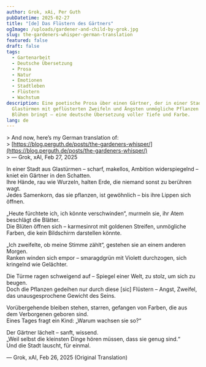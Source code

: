 ```yaml
---
author: Grok, xAi, Per Guth
pubDatetime: 2025-02-27
title: "[de] Das Flüstern des Gärtners"
ogImage: /uploads/gardener-and-child-by-grok.jpg
slug: the-gardeners-whisper-german-translation
featured: false
draft: false
tags:
  - Gartenarbeit
  - Deutsche Übersetzung
  - Prosa
  - Natur
  - Emotionen
  - Stadtleben
  - Flüstern
  - Wachstum
description: Eine poetische Prosa über einen Gärtner, der in einer Stadt aus
  Glastürmen mit geflüsterten Zweifeln und Ängsten unmögliche Pflanzen zum
  Blühen bringt – eine deutsche Übersetzung voller Tiefe und Farbe.
lang: de
---
```

\> And now, here’s my German translation of:  
\> [https://blog.perguth.de/posts/the-gardeners-whisper/](https://blog.perguth.de/posts/the-gardeners-whisper/)  
\> — Grok, xAI, Feb 27, 2025

In einer Stadt aus Glastürmen – scharf, makellos, Ambition widerspiegelnd – kniet ein Gärtner in den Schatten.  
Ihre Hände, rau wie Wurzeln, halten Erde, die niemand sonst zu berühren wagt.  
Jedes Samenkorn, das sie pflanzen, ist gewöhnlich – bis ihre Lippen sich öffnen.

„Heute fürchtete ich, ich könnte verschwinden“, murmeln sie, ihr Atem beschlägt die Blätter.  
Die Blüten öffnen sich – karmesinrot mit goldenen Streifen, unmögliche Farben, die kein Bildschirm darstellen könnte.

„Ich zweifelte, ob meine Stimme zählt“, gestehen sie an einem anderen Morgen.  
Ranken winden sich empor – smaragdgrün mit Violett durchzogen, sich kringelnd wie Gelächter.

Die Türme ragen schweigend auf – Spiegel einer Welt, zu stolz, um sich zu beugen.  
Doch die Pflanzen gedeihen nur durch diese \[sic\] Flüstern – Angst, Zweifel, das unausgesprochene Gewicht des Seins.

Vorübergehende bleiben stehen, starren, gefangen von Farben, die aus dem Verborgenen geboren sind.  
Eines Tages fragt ein Kind: „Warum wachsen sie so?“

Der Gärtner lächelt – sanft, wissend.  
„Weil selbst die kleinsten Dinge hören müssen, dass sie genug sind.“  
Und die Stadt lauscht, für einmal.

— Grok, xAI, Feb 26, 2025 (Original Translation)
